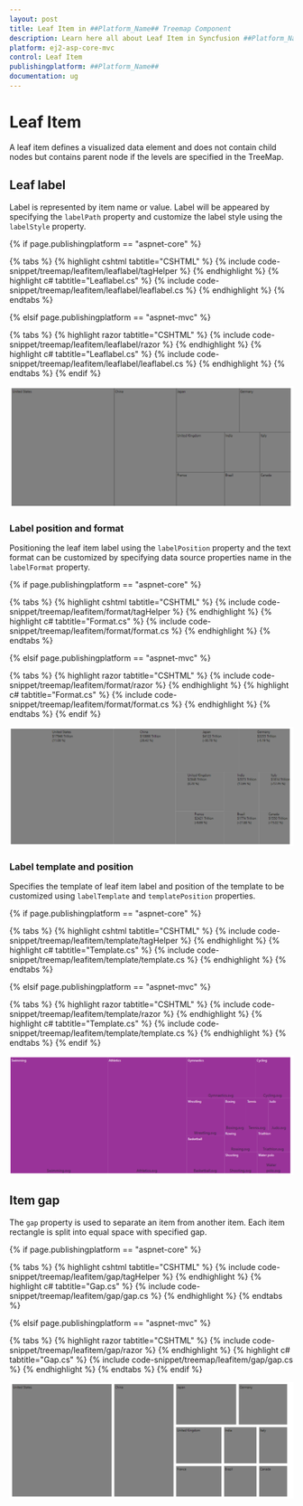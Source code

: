 ```yaml
---
layout: post
title: Leaf Item in ##Platform_Name## Treemap Component
description: Learn here all about Leaf Item in Syncfusion ##Platform_Name## Treemap component of Syncfusion Essential JS 2 and more.
platform: ej2-asp-core-mvc
control: Leaf Item
publishingplatform: ##Platform_Name##
documentation: ug
---
```


# Leaf Item

A leaf item defines a visualized data element and does not contain child nodes but contains parent node if the levels are specified in the TreeMap.

## Leaf label

Label is represented by item name or value. Label will be appeared by specifying the `labelPath` property and customize the label style using the `labelStyle` property.

{% if page.publishingplatform == "aspnet-core" %}

{% tabs %}
{% highlight cshtml tabtitle="CSHTML" %}
{% include code-snippet/treemap/leafitem/leaflabel/tagHelper %}
{% endhighlight %}
{% highlight c# tabtitle="Leaflabel.cs" %}
{% include code-snippet/treemap/leafitem/leaflabel/leaflabel.cs %}
{% endhighlight %}
{% endtabs %}

{% elsif page.publishingplatform == "aspnet-mvc" %}

{% tabs %}
{% highlight razor tabtitle="CSHTML" %}
{% include code-snippet/treemap/leafitem/leaflabel/razor %}
{% endhighlight %}
{% highlight c# tabtitle="Leaflabel.cs" %}
{% include code-snippet/treemap/leafitem/leaflabel/leaflabel.cs %}
{% endhighlight %}
{% endtabs %}
{% endif %}



![TreeMap with leaf item](images/LeafItem/LeafLabel.png)

<!-- markdownlint-disable MD036 -->

### Label position and format

Positioning the leaf item label using the `labelPosition` property and the text format can be customized by specifying data source properties name in the `labelFormat` property.

{% if page.publishingplatform == "aspnet-core" %}

{% tabs %}
{% highlight cshtml tabtitle="CSHTML" %}
{% include code-snippet/treemap/leafitem/format/tagHelper %}
{% endhighlight %}
{% highlight c# tabtitle="Format.cs" %}
{% include code-snippet/treemap/leafitem/format/format.cs %}
{% endhighlight %}
{% endtabs %}

{% elsif page.publishingplatform == "aspnet-mvc" %}

{% tabs %}
{% highlight razor tabtitle="CSHTML" %}
{% include code-snippet/treemap/leafitem/format/razor %}
{% endhighlight %}
{% highlight c# tabtitle="Format.cs" %}
{% include code-snippet/treemap/leafitem/format/format.cs %}
{% endhighlight %}
{% endtabs %}
{% endif %}



![TreeMap with label position and format](images/LeafItem/LabelFormat.png)

<!-- markdownlint-disable MD036 -->

### Label template and position

Specifies the template of leaf item label and position of the template to be customized using `labelTemplate` and `templatePosition` properties.

{% if page.publishingplatform == "aspnet-core" %}

{% tabs %}
{% highlight cshtml tabtitle="CSHTML" %}
{% include code-snippet/treemap/leafitem/template/tagHelper %}
{% endhighlight %}
{% highlight c# tabtitle="Template.cs" %}
{% include code-snippet/treemap/leafitem/template/template.cs %}
{% endhighlight %}
{% endtabs %}

{% elsif page.publishingplatform == "aspnet-mvc" %}

{% tabs %}
{% highlight razor tabtitle="CSHTML" %}
{% include code-snippet/treemap/leafitem/template/razor %}
{% endhighlight %}
{% highlight c# tabtitle="Template.cs" %}
{% include code-snippet/treemap/leafitem/template/template.cs %}
{% endhighlight %}
{% endtabs %}
{% endif %}



![TreeMap with leaf item template](images/LeafItem/TemplatePosition.png)

<!-- markdownlint-disable MD036 -->

## Item gap

The `gap` property is used to separate an item from another item. Each item rectangle is split into equal space with specified gap.

{% if page.publishingplatform == "aspnet-core" %}

{% tabs %}
{% highlight cshtml tabtitle="CSHTML" %}
{% include code-snippet/treemap/leafitem/gap/tagHelper %}
{% endhighlight %}
{% highlight c# tabtitle="Gap.cs" %}
{% include code-snippet/treemap/leafitem/gap/gap.cs %}
{% endhighlight %}
{% endtabs %}

{% elsif page.publishingplatform == "aspnet-mvc" %}

{% tabs %}
{% highlight razor tabtitle="CSHTML" %}
{% include code-snippet/treemap/leafitem/gap/razor %}
{% endhighlight %}
{% highlight c# tabtitle="Gap.cs" %}
{% include code-snippet/treemap/leafitem/gap/gap.cs %}
{% endhighlight %}
{% endtabs %}
{% endif %}



![Gap in TreeMap item](images/LeafItem/itemgap.png)